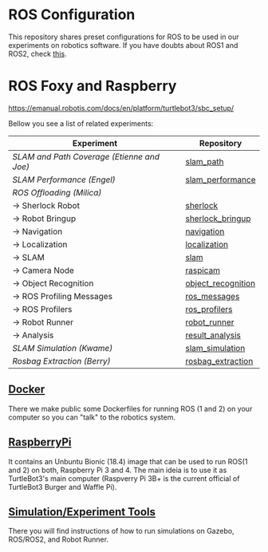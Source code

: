 # ROS Configuration

This repository shares preset configurations for ROS to be used in our experiments on robotics software. If you have doubts about ROS1 and ROS2, check [this](https://roboticsbackend.com/ros1-vs-ros2-practical-overview/).

# ROS Foxy and Raspberry
https://emanual.robotis.com/docs/en/platform/turtlebot3/sbc_setup/


Bellow you see a list of related experiments:

| **Experiment**  | **Repository**   |
|---|---|
| *SLAM and Path Coverage (Etienne and Joe)*  | [slam_path](https://github.com/S2-group/slam-path-coverage-missions) |
| *SLAM Performance (Engel)*  | [slam_performance](https://github.com/IntelAgir-Research-Group/thesis-replication-package) |
| *ROS Offloading (Milica)* |
|   -> Sherlock Robot | [sherlock](https://github.com/IntelAgir-Research-Group/sherlock) |
|   -> Robot Bringup | [sherlock_bringup](https://github.com/IntelAgir-Research-Group/sherlock_bringup) |
|   -> Navigation | [navigation](https://github.com/IntelAgir-Research-Group/sherlock_navigation) |
|   -> Localization | [localization](https://github.com/IntelAgir-Research-Group/sherlock_localisation) |
|   -> SLAM | [slam](https://github.com/IntelAgir-Research-Group/sherlock_slam) |
|   -> Camera Node | [raspicam](https://github.com/IntelAgir-Research-Group/raspicam_node) |
|   -> Object Recognition | [object_recognition](https://github.com/IntelAgir-Research-Group/sherlock_obj_recognition) |
|   -> ROS Profiling Messages | [ros_messages](https://github.com/IntelAgir-Research-Group/ros_profilers_msgs) |
|   -> ROS Profilers | [ros_profilers](https://github.com/IntelAgir-Research-Group/ros_melodic_profilers) |
|   -> Robot Runner | [robot_runner](https://github.com/IntelAgir-Research-Group/robot-runner) |
|   -> Analysis | [result_analysis](https://github.com/IntelAgir-Research-Group/offloading_experiment_results) |
| *SLAM Simulation (Kwame)* | [slam_simulation](https://github.com/S2-group/replication_package-SLAM_simulation) |
| *Rosbag Extraction (Berry)* | [rosbag_extraction](https://github.com/BerryC-VU/rosbag_project) |

## [Docker](./docker/)

There we make public some Dockerfiles for running ROS (1 and 2) on your computer so you can "talk" to the robotics system.

## [RaspberryPi](./raspberrypi)

It contains an Unbuntu Bionic (18.4) image that can be used to run ROS(1 and 2) on both, Raspberry Pi 3 and 4. The main ideia is to use it as TurtleBot3's main computer (Raspverry Pi 3B+ is the current official of TurtleBot3 Burger and Waffle Pi).

## [Simulation/Experiment Tools](./gazebo-sim/)

There you will find instructions of how to run simulations on Gazebo, ROS/ROS2, and Robot Runner.
